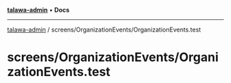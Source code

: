[**talawa-admin**](../../../README.md) • **Docs**

***

[talawa-admin](../../../modules.md) / screens/OrganizationEvents/OrganizationEvents.test

# screens/OrganizationEvents/OrganizationEvents.test
